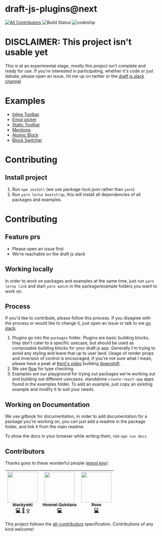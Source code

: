# draft-js-plugins@next
[![All Contributors](https://img.shields.io/badge/all_contributors-3-orange.svg?style=flat-square)](#contributors)
![Build Status](https://travis-ci.org/draft-js-plugins/next.svg?branch=master)
![codeship](https://img.shields.io/codeship/julian-little-haze-31/master.svg)

# DISCLAIMER: This project isn't usable yet

This is at an experimental stage, mostly this project isn't complete and ready for use. If you're interested in participating, whether it's code or just debate, please open an issue, hit me up on twitter or the [draft js slack channel](https://draftjs.herokuapp.com/)

# Examples

- [Inline Toolbar](https://codesandbox.io/s/github/draft-js-plugins/next/tree/master/examples/inline-toolbar)
- [Emoji picker](https://codesandbox.io/s/github/draft-js-plugins/next/tree/master/examples/emoji-example)
- [Static Toolbar](https://codesandbox.io/s/github/draft-js-plugins/next/tree/master/examples/static-toolbar-example)
- [Mentions](https://codesandbox.io/s/github/draft-js-plugins/next/tree/master/examples/mentions-example)
- [Atomic Block](https://codesandbox.io/s/github/draft-js-plugins/next/tree/master/examples/atomic-block)
- [Block Switcher](https://codesandbox.io/s/github/draft-js-plugins/next/tree/master/examples/inline-toolbar)

# Contributing

## Install project

1. Run `npm install` (we use package-lock.json rather than `yarn`)
2. Run `yarn lerna bootstrap`, this will install all dependencies of all packages and examples.

# Contributing

## Feature prs
- Please open an issue first
- We're reachable on the draft js slack

## Working locally

In order to work on packages and examples at the same time, just run `yarn lerna link` and start `yarn watch` in the package/example folders you want to work on.

## Process

If you'd like to contribute, please follow this process. If you disagree with the process or would like to change it, just open an issue or talk to me [on slack](https://draftjs.herokuapp.com).

1. Plugins go into the `packages` folder. Plugins are basic building blocks, they don't cater to a specific usecase, but should be used as composable building blocks for your draft js app. Generally I'm trying to avoid any styling and leave that up to user land. Usage of render props and inversion of control is encouraged, if you're not sure what I mean, please have a peak at [Kent's video](https://www.youtube.com/watch?v=5k2YasGFX7o) building [downshift](https://github.com/paypal/downshift).
2. We use [flow](https://flow.org/) for type checking.
3. Examples are our playground for trying out packages we're working out and building out different usecases. standalone `create-react-app` apps found in the examples folder. To add an example, just copy an existing example and modify it to suit your needs.

## Working on Documentation

We use gitbook for documentation, in order to add documentation for a package you're working on, you can just add a readme in the package folder, and link it from the main readme.

To show the docs in your browser while writing them, run `npm run docs`

## Contributors

Thanks goes to these wonderful people ([emoji key](https://github.com/kentcdodds/all-contributors#emoji-key)):

<!-- ALL-CONTRIBUTORS-LIST:START - Do not remove or modify this section -->
<!-- prettier-ignore -->
| [<img src="https://avatars2.githubusercontent.com/u/11409069?v=4" width="100px;"/><br /><sub><b>blackywkl</b></sub>](http://freedomlang.com)<br />[💻](https://github.com/draft-js-plugins/next/commits?author=freedomlang "Code") [📖](https://github.com/draft-js-plugins/next/commits?author=freedomlang "Documentation") [💡](#example-freedomlang "Examples") | [<img src="https://avatars2.githubusercontent.com/u/1166143?v=4" width="100px;"/><br /><sub><b>Hosmel Quintana</b></sub>](http://hosmelq.com)<br />[💻](https://github.com/draft-js-plugins/next/commits?author=hosmelq "Code") | [<img src="https://avatars0.githubusercontent.com/u/1326431?v=4" width="100px;"/><br /><sub><b>Rose</b></sub>](http://r.osey.me)<br />[💻](https://github.com/draft-js-plugins/next/commits?author=Rosey "Code") |
| :---: | :---: | :---: |
<!-- ALL-CONTRIBUTORS-LIST:END -->

This project follows the [all-contributors](https://github.com/kentcdodds/all-contributors) specification. Contributions of any kind welcome!